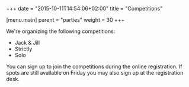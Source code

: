 +++
date = "2015-10-11T14:54:06+02:00"
title = "Competitions"

[menu.main]
parent = "parties"
weight = 30
+++

We're organizing the following competitions:

 * Jack & Jill
 * Strictly
 * Solo

You can sign up to join the competitions during the online registration.
If spots are still available on Friday you may also sign up at the
registration desk.

